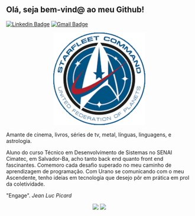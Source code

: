 ## Olá, seja bem-vind@ ao meu Github!

[![Linkedin Badge](https://img.shields.io/badge/-LinkedIn-blue?style=flat-square&logo=Linkedin&logoColor=white&link=https://www.linkedin.com/in/elisetevidotti/)](https://www.linkedin.com/in/romulocraveiro/) [![Gmail Badge](https://img.shields.io/badge/-Gmail-c14438?style=flat-square&logo=Gmail&logoColor=white&link=mailto:liz.vidotti@gmail.com)](mailto:romulocraveiro@gmail.com/)

<p align="center">
  <img src="img/federationlogoround.png" width="250" title="federationstarship" alt="Star Trek starship">
</p>

Amante de cinema, livros, séries de tv, metal, línguas, linguagens, e astrologia.

Aluno do curso Técnico em Desenvolvimento de Sistemas no SENAI Cimatec, em Salvador-Ba, acho tanto back end quanto front end fascinantes. Comemoro cada desafio superado no meu caminho de aprendizagem de programação. Com Urano se comunicando com o meu Ascendente, tenho ideias em tecnologia que desejo pôr em prática em prol da coletividade. 

"Engage". <i> Jean Luc Picard<i>

<p align="center">
  <img width="400px" src="https://github-readme-stats.vercel.app/api/top-langs/?username=romulocraveiro&hide=html&layout=compact&theme=radical" />
  <img width="434px" src="https://github-readme-stats.vercel.app/api?username=romulocraveiro&theme=radical&show_icons=true" />
</p>
<!--Imagen de <https://commons.wikimedia.org/wiki/File:StarfleetCommandEmblemVectorized.svg>-->